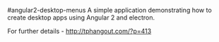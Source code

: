 #angular2-desktop-menus
A simple application demonstrating how to create desktop apps using Angular 2 and electron.

For further details - http://tphangout.com/?p=413
